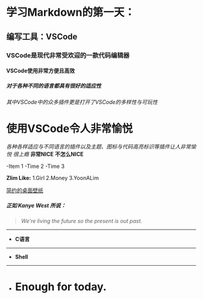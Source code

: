 # 学习Markdown的第一天：
## 编写工具：VSCode
### VSCode是现代非常受欢迎的一款代码编辑器
#### VSCode使用非常方便且高效
##### 对于各种不同的语言都具有很好的适应性
###### 其中VSCode中的众多插件更是打开了VSCode的多样性与可玩性

# 使用VSCode令人非常愉悦 

*各种各样适应与不同语言的插件以及主题、图标与代码高亮标识等插件让人非常愉悦*
_很上瘾_
**非常NICE**
__不怎么NICE__


-Item 1
-Time 2
-Time 3

__Zlim Like:__
1.Girl
2.Money
3.YoonALim

<!-- http://simpledesktops.com/browse/41/ - 简约的桌面壁纸 -->
[简约的桌面壁纸](http://simpledesktops.com/browse/41/)


##### _正如 Kanye West 所说_：
>_We're living the future so_ 
>_the present is out past._

---
* __C语言__
___
* __Shell__
___
* # Enough for today.
